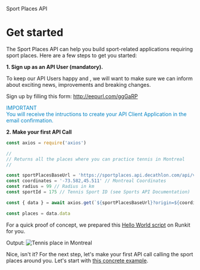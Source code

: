 <span class="product-title">Sport Places API</span>

# Get started

The Sport Places API can help you build sport-related applications requiring sport places. Here are a few steps to get you started:

**1. Sign up as an API User (mandatory).**

To keep our API Users happy and , we will want to make sure we can inform about exciting news, improvements and breaking changes.

Sign up by filling this form: <a href="http://eepurl.com/ggGaRP" target="_blank">http://eepurl.com/ggGaRP</a>

<p style="color:#0082c3;">IMPORTANT<br> You will receive the intructions to create your API Client Application in the email confirmation.</p>

**2. Make your first API Call**

```javascript
const axios = require('axios')

//
// Returns all the places where you can practice tennis in Montreal
//

const sportPlacesBaseUrl = 'https://sportplaces.api.decathlon.com/api/v1/places'
const coordinates = '-73.582,45.511' // Montreal Coordinates
const radius = 99 // Radius in km 
const sportId = 175 // Tennis Sport ID (see Sports API Documentation)

const { data } = await axios.get(`${sportPlacesBaseUrl}?origin=${coordinates}&radius=${radius}&sports=${sportId}`)

const places = data.data
```

For a quick proof of concept, we prepared this <a href="https://runkit.com/alextoul/sport-places-hello-world" target="_blank">Hello World script</a> on Runkit for you.

Output: 
![Tennis place in Montreal](https://i.ibb.co/Bf0x3z5/Screen-Shot-2019-07-17-at-10-35-53-AM.png)


Nice, isn't it? For the next step, let's make your first API call calling the sport places around you. Let's start with [this concrete example](#sport-places).